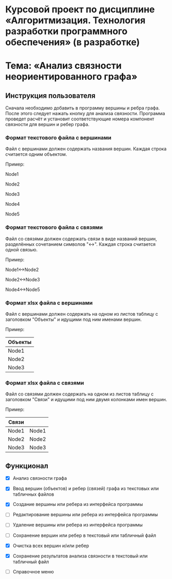 # Курсовой проект по дисциплине «Алгоритмизация. Технология разработки программного обеспечения» (в разработке)

# Тема: «Анализ связности неориентированного графа»

## Инструкция пользователя

Сначала необходимо добавить в программу вершины и ребра графа. После этого следует нажать кнопку для анализа связности. Программа проведет расчёт и установит соответствующие номера компонент связности для вершин и ребер графа.

### Формат текстового файла с вершинами

Файл с вершинами должен содержать названия вершин. Каждая строка считается одним объектом.

Пример:

Node1

Node2

Node3

Node4

Node5

### Формат текстового файла с связями

Файл со связями должен содержать связи в виде названий вершин, разделённых сочетанием символов "<->". Каждая строка считается одной связью.

Пример:

Node1<->Node2

Node2<->Node3

Node4<->Node5

### Формат xlsx файла с вершинами

Файл с вершинами должен содержать на одном из листов таблицу с заголовком "Объекты" и идущими под ним именами вершин.

Пример:

| Объекты |
|---------|
| Node1   |
| Node2   |
| Node3   |

### Формат xlsx файла с связями

Файл со связями должен содержать на одном из листов таблицу с заголовком "Связи" и идущими под ним двумя колонками имен вершин.

Пример:

| Связи |       |
|------ |-------|
| Node1 | Node1 |
| Node2 | Node2 |
| Node3 | Node3 |

## Функционал

- [x] Анализ связности графа
- [x] Ввод вершин (объектов) и ребер (связей) графа из текстовых или табличных файлов
- [x] Создание вершины или ребера из интерфейса программы
- [ ] Редактирование вершины или ребера из интерфейса программы
- [ ] Удаление вершины или ребера из интерфейса программы
- [ ] Сохранение вершин или ребер в текстовый или табличный файл
- [x] Очистка всех вершин и/или ребер
- [x] Сохранение результатов анализа связности в текстовый или табличный файл
- [ ] Справочное меню

